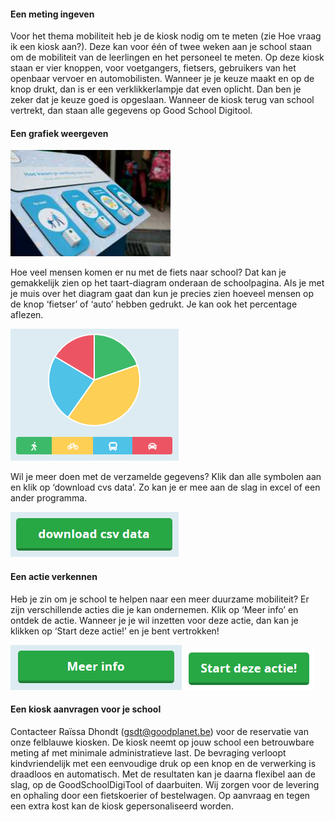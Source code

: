 #### Een meting ingeven

Voor het thema mobiliteit heb je de kiosk nodig om te meten (zie Hoe vraag ik een kiosk aan?). Deze kan voor één of twee weken aan je school staan om de mobiliteit van de leerlingen en het personeel te meten. Op deze kiosk staan er vier knoppen, voor voetgangers, fietsers, gebruikers van het openbaar vervoer en automobilisten. Wanneer je je keuze maakt en op de knop drukt, dan is er een verklikkerlampje dat even oplicht. Dan ben je zeker dat je keuze goed is opgeslaan. Wanneer de kiosk terug van school vertrekt, dan staan alle gegevens op Good School Digitool.  

#### Een grafiek weergeven

![kiosk mobiliteit](https://github.com/GoodPlanetBelgium/text_GSDT/raw/main/images/20191109-101702-256-171-digitool-2-jpg.JPG)

Hoe veel mensen komen er nu met de fiets naar school? Dat kan je gemakkelijk zien op het taart-diagram onderaan de schoolpagina. Als je met je muis over het diagram gaat dan kun je precies zien hoeveel mensen op de knop ‘fietser’ of ‘auto’ hebben gedrukt. Je kan ook het percentage aflezen. 

![grafiek mobiliteit](https://github.com/GoodPlanetBelgium/text_GSDT/raw/main/images/grafiek%20mobiliteit.PNG)

Wil je meer doen met de verzamelde gegevens? Klik dan alle symbolen aan en klik op ‘download cvs data’. Zo kan je er mee aan de slag in excel of een ander programma.

![download cvs data](https://github.com/GoodPlanetBelgium/text_GSDT/raw/main/images/download%20cvs%20data.png) 
 
#### Een actie verkennen
Heb je zin om je school te helpen naar een meer duurzame mobiliteit? Er zijn verschillende acties die je kan ondernemen. Klik op ‘Meer info’ en ontdek de actie. Wanneer je je wil inzetten voor deze actie, dan kan je klikken op ‘Start deze actie!’ en je bent vertrokken!

![](https://github.com/GoodPlanetBelgium/text_GSDT/raw/main/images/meer%20info.png)
![](https://github.com/GoodPlanetBelgium/text_GSDT/raw/main/images/start%20deze%20actie.png)

#### Een kiosk aanvragen voor je school

Contacteer Raïssa Dhondt (gsdt@goodplanet.be) voor de reservatie van onze felblauwe kiosken. De kiosk neemt op jouw school een betrouwbare meting af met minimale administratieve last. De bevraging verloopt kindvriendelijk met een eenvoudige druk op een knop en de verwerking is draadloos en automatisch. Met de resultaten kan je daarna flexibel aan de slag, op de GoodSchoolDigiTool of daarbuiten. Wij zorgen voor de levering en ophaling door een fietskoerier of bestelwagen. Op aanvraag en tegen een extra kost kan de kiosk gepersonaliseerd worden.

